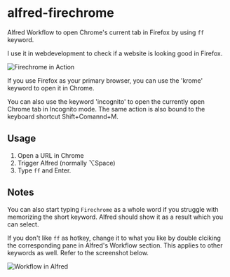 alfred-firechrome
=================

Alfred Workflow to open Chrome's current tab in Firefox by using `ff` keyword.

I use it in webdevelopment to check if a website is looking good in Firefox.

![Firechrome in Action](https://raw.github.com/LeEnno/alfred-firechrome/master/screenshot_ff.png)

If you use Firefox as your primary browser, you can use the 'krome' keyword to open it in Chrome.

You can also use the keyword 'incognito' to open the currently open Chrome tab in Incognito mode. The same action is also bound to the keyboard shortcut Shift+Comannd+M.

Usage
-----

1. Open a URL in Chrome
2. Trigger Alfred (normally ⌥Space)
3. Type `ff` and Enter.

Notes
-----

You can also start typing `Firechrome` as a whole word if you struggle with memorizing the short keyword. Alfred should show it as a result which you can select.

If you don't like `ff` as hotkey, change it to what you like by double clciking the corresponding pane in Alfred's Workflow section. This applies to other keywords as well. Refer to the screenshot below.

![Workflow in Alfred](https://raw.github.com/LeEnno/alfred-firechrome/master/screenshot_workflow.png)